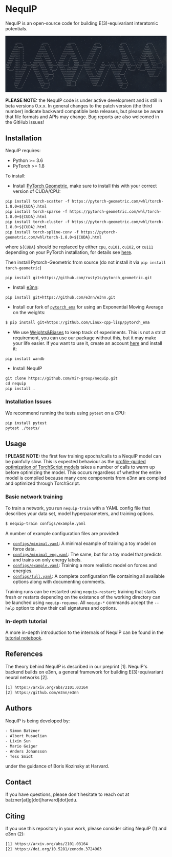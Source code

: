 # NequIP

NequIP is an open-source code for building E(3)-equivariant interatomic potentials.


![nequip](./nequip.png)

**PLEASE NOTE:** the NequIP code is under active development and is still in beta versions 0.x.x. In general changes to the patch version (the third number) indicate backward compatible beta releases, but please be aware that file formats and APIs may change. Bug reports are also welcomed in the GitHub issues!

## Installation

NequIP requires:

* Python >= 3.6
* PyTorch >= 1.8

To install:

* Install [PyTorch Geometric](https://github.com/rusty1s/pytorch_geometric), make sure to install this with your correct version of CUDA/CPU:

```
pip install torch-scatter -f https://pytorch-geometric.com/whl/torch-1.8.0+${CUDA}.html
pip install torch-sparse -f https://pytorch-geometric.com/whl/torch-1.8.0+${CUDA}.html
pip install torch-cluster -f https://pytorch-geometric.com/whl/torch-1.8.0+${CUDA}.html
pip install torch-spline-conv -f https://pytorch-geometric.com/whl/torch-1.8.0+${CUDA}.html
```

where ```${CUDA}``` should be replaced by either ```cpu```, ```cu101```, ```cu102```, or ```cu111``` depending on your PyTorch installation, for details see [here](https://github.com/rusty1s/pytorch_geometric). 

Then install Pytorch-Geometric from source (do not install it via ```pip install torch-geometric```)

```
pip install git+https://github.com/rusty1s/pytorch_geometric.git
```

* Install [e3nn](https://github.com/e3nn/e3nn): 

```
pip install git+https://github.com/e3nn/e3nn.git 
```

* Install our fork of [`pytorch_ema`](https://github.com/Linux-cpp-lisp/pytorch_ema) for using an Exponential Moving Average on the weights: 
```bash
$ pip install git+https://github.com/Linux-cpp-lisp/pytorch_ema
```

* We use [Weights&Biases](https://wandb.ai) to keep track of experiments. This is not a strict requirement, you can use our package without this, but it may make your life easier. If you want to use it, create an account [here](https://wandb.ai) and install it: 

```
pip install wandb
```

* Install NequIP

```
git clone https://github.com/mir-group/nequip.git
cd nequip
pip install . 
```

### Installation Issues

We recommend running the tests using ```pytest``` on a CPU: 

```
pip install pytest
pytest ./tests/
```

## Usage

**! PLEASE NOTE:** the first few training epochs/calls to a NequIP model can be painfully slow. This is expected behaviour as the [profile-guided optimization of TorchScript models](https://program-transformations.github.io/slides/pytorch_neurips.pdf) takes a number of calls to warm up before optimizing the model. This occurs regardless of whether the entire model is compiled because many core components from e3nn are compiled and optimized through TorchScript.

### Basic network training

To train a network, you run `nequip-train` with a YAML config file that describes your data set, model hyperparameters, and training options. 

```bash
$ nequip-train configs/example.yaml
```

A number of example configuration files are provided:
 - [`configs/minimal.yaml`](configs/minimal.yaml): A minimal example of training a toy model on force data.
 - [`configs/minimal_eng.yaml`](configs/minimal.yaml): The same, but for a toy model that predicts and trains on only energy labels.
 - [`configs/example.yaml`](configs/example.yaml): Training a more realistic model on forces and energies.
 - [`configs/full.yaml`](configs/minimal.yaml): A complete configuration file containing all available options along with documenting comments.

Training runs can be restarted using `nequip-restart`; training that starts fresh or restarts depending on the existance of the working directory can be launched using `nequip-requeue`. All `nequip-*` commands accept the `--help` option to show their call signatures and options.

### In-depth tutorial 

A more in-depth introduction to the internals of NequIP can be found in the [tutorial notebook](https://deepnote.com/project/2412ca93-7ad1-4458-972c-5d5add5a667e).

## References

The theory behind NequIP is described in our preprint [1]. NequIP's backend builds on e3nn, a general framework for building E(3)-equivariant neural networks [2]. 

    [1] https://arxiv.org/abs/2101.03164
    [2] https://github.com/e3nn/e3nn

## Authors

NequIP is being developed by:

    - Simon Batzner
    - Albert Musaelian
    - Lixin Sun
    - Mario Geiger
    - Anders Johansson
    - Tess Smidt

under the guidance of Boris Kozinsky at Harvard.


## Contact

If you have questions, please don't hesitate to reach out at batzner[at]g[dot]harvard[dot]edu. 


## Citing

If you use this repository in your work, please consider citing NequIP (1) and e3nn (2): 

    [1] https://arxiv.org/abs/2101.03164
    [2] https://doi.org/10.5281/zenodo.3724963

